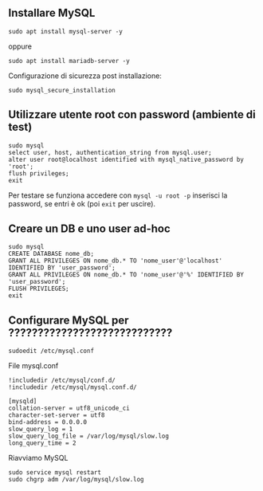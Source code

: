## Installare MySQL

```
sudo apt install mysql-server -y
```

oppure

```
sudo apt install mariadb-server -y
```

Configurazione di sicurezza post installazione:

```
sudo mysql_secure_installation
```

## Utilizzare utente root con password (ambiente di test)

```
sudo mysql
select user, host, authentication_string from mysql.user;
alter user root@localhost identified with mysql_native_password by 'root';
flush privileges;
exit
```
Per testare se funziona accedere con ```mysql -u root -p``` inserisci la password, se entri è ok (poi ```exit``` per uscire).


## Creare un DB e uno user ad-hoc

```
sudo mysql
CREATE DATABASE nome_db;
GRANT ALL PRIVILEGES ON nome_db.* TO 'nome_user'@'localhost' IDENTIFIED BY 'user_password';
GRANT ALL PRIVILEGES ON nome_db.* TO 'nome_user'@'%' IDENTIFIED BY 'user_password';
FLUSH PRIVILEGES;
exit
```


## Configurare MySQL per ????????????????????????????

```
sudoedit /etc/mysql.conf
```
File mysql.conf
```
!includedir /etc/mysql/conf.d/
!includedir /etc/mysql/mysql.conf.d/

[mysqld]
collation-server = utf8_unicode_ci
character-set-server = utf8
bind-address = 0.0.0.0
slow_query_log = 1
slow_query_log_file = /var/log/mysql/slow.log
long_query_time = 2
```
Riavviamo MySQL
```
sudo service mysql restart
sudo chgrp adm /var/log/mysql/slow.log
```
